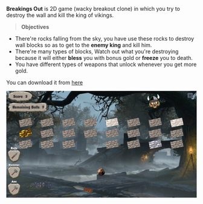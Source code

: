 **Breakings Out** is 2D game (wacky breakout clone) in which you try to destroy the wall and kill the king of vikings.
>**Objectives**
* There're rocks falling from the sky, you have use these rocks to destroy wall blocks so as to get to the **enemy king** and kill him.
* There're many types of blocks, Watch out what you're destroying because it will either **bless** you with bonus gold or **freeze** you to death.
* You have different types of weapons that unlock whenever you get more gold.

You can download it from [here](https://drive.google.com/file/d/1PbJGRqL_WSTCM_87rA1QYSILjowylKBi/view)

![](https://github.com/MahmoudmHamza/Unity-Projects/blob/master/Breakings%20Out/Screenshots/SS3.PNG)
